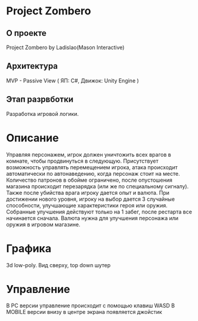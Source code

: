 # Project Zombero

## О проекте
Project Zombero by Ladislao(Mason Interactive)

## Архитектура

MVP - Passive View ( ЯП: С#, Движок: Unity Engine )  

## Этап разрвботки
Разработка игровой логики.


# Описание

Управляя персонажем, игрок должен уничтожить всех врагов в комнате, чтобы продвинуться в следующую. Присутствует возможность управлять перемещением игрока, атака происходит автоматически по автонаведению, когда персонаж стоит на месте. Количество патронов в обойме ограничено, после опустошения магазина происходит перезарядка (или же по специальному сигналу). Также после убийства врага игроку дается опыт и валюта.
При достижении нового уровня, игроку на выбор дается 3 случайные способности, улучшающие характеристики героя или оружия. Собранные улучшения действуют только на 1 забег, после рестарта все начинается сначала. 
Валюта нужна для улучшения персонажа или оружия в игровом магазине. 

# Графика

3d low-poly. Вид сверху, top down шутер

# Управление

В PC версии управление происходит с помощью клавиш WASD
В MOBILE версии внизу в центре экрана появляется джойстик


